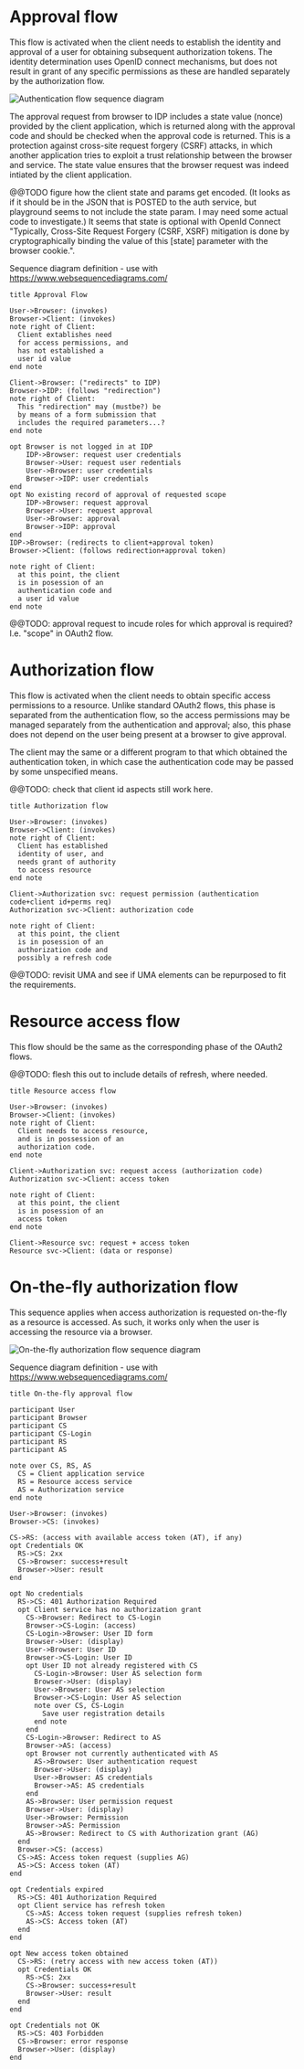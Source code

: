 
# Approval flow

This flow is activated when the client needs to establish the identity and approval of a user for obtaining subsequent authorization tokens.  The identity determination uses OpenID connect mechanisms, but does not result in grant of any specific permissions as these are handled separately by the authorization flow.

![Authentication flow sequence diagram](figures/authentication-flow.png "Authentication flow")

The approval request from browser to IDP includes a state value (nonce) provided by the client application, which is returned along with the approval code and should be checked when the approval code is returned.  This is a protection against cross-site request forgery (CSRF) attacks, in which another application tries to exploit a trust relationship between the browser and service.  The state value ensures that the browser request was indeed intiated by the client application.

@@TODO figure how the client state and params get encoded. (It looks as if it should be in the JSON that is POSTED to the auth service, but playground seems to not include the state param.  I may need some actual code to investigate.)  It seems that state is optional with OpenId Connect "Typically, Cross-Site Request Forgery (CSRF, XSRF) mitigation is done by cryptographically binding the value of this [state] parameter with the browser cookie.".

Sequence diagram definition - use with https://www.websequencediagrams.com/

    title Approval Flow
    
    User->Browser: (invokes)
    Browser->Client: (invokes)
    note right of Client:
      Client extablishes need
      for access permissions, and
      has not established a
      user id value
    end note
    
    Client->Browser: ("redirects" to IDP)
    Browser->IDP: (follows "redirection")
    note right of Client:
      This "redirection" may (mustbe?) be 
      by means of a form submission that
      includes the required parameters...?
    end note

    opt Browser is not logged in at IDP
        IDP->Browser: request user credentials
        Browser->User: request user redentials
        User->Browser: user credentials
        Browser->IDP: user credentials
    end
    opt No existing record of approval of requested scope
        IDP->Browser: request approval
        Browser->User: request approval
        User->Browser: approval
        Browser->IDP: approval
    end
    IDP->Browser: (redirects to client+approval token)
    Browser->Client: (follows redirection+approval token)
    
    note right of Client:
      at this point, the client
      is in posession of an 
      authentication code and 
      a user id value
    end note

@@TODO: approval request to incude roles for which approval is required?  I.e. "scope" in OAuth2 flow.


# Authorization flow

This flow is activated when the client needs to obtain specific access 
permissions to a resource.  Unlike standard OAuth2 flows, this phase is 
separated from the authentication flow, so the access permissions may be
managed separately from the authentication and approval;  also, this 
phase does not depend on the user being present at a browser to give
approval.

The client may the same or a different program to that which obtained 
the authentication token, in which case the authentication code may be 
passed by some unspecified means.

@@TODO: check that client id aspects still work here.

    title Authorization flow

    User->Browser: (invokes)
    Browser->Client: (invokes)
    note right of Client:
      Client has established
      identity of user, and
      needs grant of authority
      to access resource
    end note

    Client->Authorization svc: request permission (authentication code+client id+perms req)
    Authorization svc->Client: authorization code

    note right of Client:
      at this point, the client
      is in posession of an 
      authorization code and
      possibly a refresh code

@@TODO: revisit UMA and see if UMA elements can be repurposed to fit the requirements.


# Resource access flow

This flow should be the same as the corresponding phase of the OAuth2 flows.

@@TODO: flesh this out to include details of refresh, where needed.

    title Resource access flow

    User->Browser: (invokes)
    Browser->Client: (invokes)
    note right of Client:
      Client needs to access resource,
      and is in possession of an
      authorization code.
    end note

    Client->Authorization svc: request access (authorization code)
    Authorization svc->Client: access token

    note right of Client:
      at this point, the client
      is in posession of an 
      access token
    end note

    Client->Resource svc: request + access token
    Resource svc->Client: (data or response)


# On-the-fly authorization flow

This sequence applies when access authorization is requested on-the-fly as a resource is accessed.  As such, it works only when the user is accessing the resource via a browser.

![On-the-fly authorization flow sequence diagram](figures/on-the-fly-auth-flow.png "On-the-fly authorization flow")

Sequence diagram definition - use with https://www.websequencediagrams.com/

    title On-the-fly approval flow

    participant User
    participant Browser
    participant CS
    participant CS-Login
    participant RS
    participant AS

    note over CS, RS, AS
      CS = Client application service
      RS = Resource access service
      AS = Authorization service
    end note

    User->Browser: (invokes)
    Browser->CS: (invokes)

    CS->RS: (access with available access token (AT), if any)
    opt Credentials OK
      RS->CS: 2xx
      CS->Browser: success+result
      Browser->User: result
    end

    opt No credentials
      RS->CS: 401 Authorization Required
      opt Client service has no authorization grant
        CS->Browser: Redirect to CS-Login
        Browser->CS-Login: (access)
        CS-Login->Browser: User ID form
        Browser->User: (display)
        User->Browser: User ID
        Browser->CS-Login: User ID
        opt User ID not already registered with CS
          CS-Login->Browser: User AS selection form
          Browser->User: (display)
          User->Browser: User AS selection
          Browser->CS-Login: User AS selection
          note over CS, CS-Login
            Save user registration details
          end note
        end
        CS-Login->Browser: Redirect to AS
        Browser->AS: (access)
        opt Browser not currently authenticated with AS
          AS->Browser: User authentication request
          Browser->User: (display)
          User->Browser: AS credentials
          Browser->AS: AS credentials
        end
        AS->Browser: User permission request
        Browser->User: (display)
        User->Browser: Permission
        Browser->AS: Permission
        AS->Browser: Redirect to CS with Authorization grant (AG)
      end
      Browser->CS: (access)
      CS->AS: Access token request (supplies AG)
      AS->CS: Access token (AT)
    end

    opt Credentials expired
      RS->CS: 401 Authorization Required
      opt Client service has refresh token
        CS->AS: Access token request (supplies refresh token)
        AS->CS: Access token (AT)
      end
    end

    opt New access token obtained
      CS->RS: (retry access with new access token (AT))
      opt Credentials OK
        RS->CS: 2xx
        CS->Browser: success+result
        Browser->User: result
      end
    end

    opt Credentials not OK
      RS->CS: 403 Forbidden
      CS->Browser: error response
      Browser->User: (display)
    end



